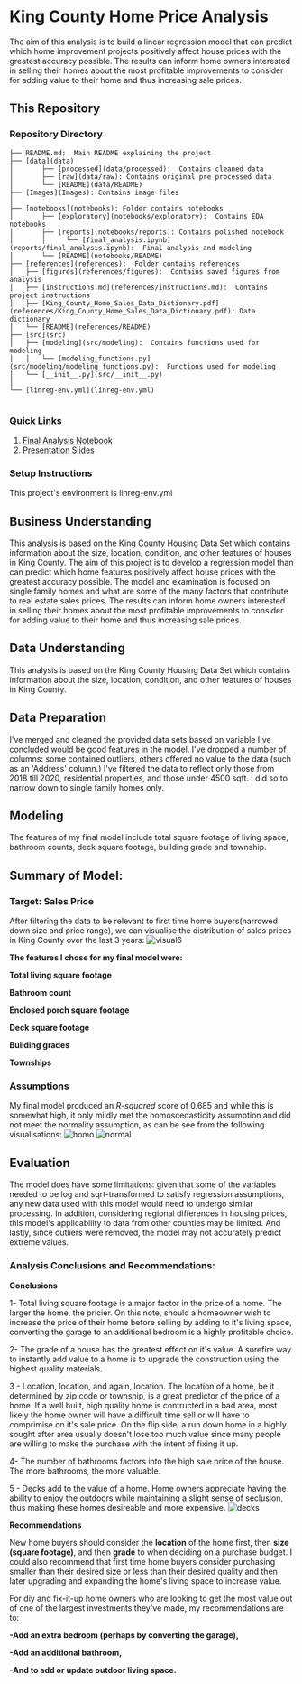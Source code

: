 # King County Home Price Analysis

The aim of this analysis is to build a linear regression model that can predict which home improvement projects positively affect house prices with the greatest accuracy possible. The results can inform home owners interested in selling their homes about the most profitable improvements to consider for adding value to their home and thus increasing sale prices.

## This Repository

### Repository Directory

```
├── README.md:  Main README explaining the project
├── [data](data)
│       ├── [processed](data/processed):  Contains cleaned data
│       ├── [raw](data/raw): Contains original pre processed data
│       └── [README](data/README)
├── [Images](Images): Contains image files
│   
├── [notebooks](notebooks): Folder contains notebooks
│       ├── [exploratory](notebooks/exploratory):  Contains EDA notebooks
│       ├── [reports](notebooks/reports): Contains polished notebook
│       │     └── [final_analysis.ipynb](reports/final_analysis.ipynb):  Final analysis and modeling
│       └── [README](notebooks/README)
├── [references](references):  Folder contains references
│   ├── [figures](references/figures):  Contains saved figures from analysis
│   ├── [instructions.md](references/instructions.md):  Contains project instructions
│   ├── [King_County_Home_Sales_Data_Dictionary.pdf](references/King_County_Home_Sales_Data_Dictionary.pdf): Data dictionary
│   └── [README](references/README)
├── [src](src)
│   ├── [modeling](src/modeling):  Contains functions used for modeling    
│   │   └── [modeling_functions.py](src/modeling/modeling_functions.py):  Functions used for modeling
│   └── [__init__.py](src/__init__.py)
│   
└── [linreg-env.yml](linreg-env.yml)
    

```

### Quick Links

1. [Final Analysis Notebook](/blob/master/notebooks/report/final_analysis.ipynb)
2. [Presentation Slides](reports/presentation_pdf.pdf)

### Setup Instructions

This project's environment is linreg-env.yml

## Business Understanding

This analysis is based on the King County Housing Data Set which contains information about the size, location, condition, and other features of houses in King County. The aim of this project is to develop a regression model than can predict which home features positively affect house prices with the greatest accuracy possible. The model and examination is focused on single family homes and what are some of the many factors that contribute to real estate sales prices. The results can inform home owners interested in selling their homes about the most profitable improvements to consider for adding value to their home and thus increasing sale prices.

## Data Understanding

This analysis is based on the King County Housing Data Set which contains information about the size, location, condition, and other features of houses in King County.


## Data Preparation

I've merged and cleaned the provided data sets based on variable I've concluded would be good features in the model. I've dropped a number of columns: some contained outliers, others offered no value to the data (such as an 'Address' column.) I've filtered the data to reflect only those from 2018 till 2020, residential properties, and those under 4500 sqft. I did so to narrow down to single family homes only.

## Modeling

The features of my final model include total square footage of living space, bathroom counts, deck square footage, building grade and township.

## Summary of Model:
### Target: Sales Price
After filtering the data to be relevant to first time home buyers(narrowed down size and price range), we can visualise the distribution of sales prices in King County over the last 3 years:
![visual6](https://github.com/samtuleen/Predicting-Most-Valuable-Home-Projects-In-King-County-Analysis/blob/master/reports/figures/visual6.png?raw=true)

**The features I chose for my final model were:**

**Total living square footage**

**Bathroom count**

**Enclosed porch square footage**

**Deck square footage**

**Building grades**

**Townships**

### Assumptions
My final model produced an *R-squared* score of 0.685 and while this is somewhat high, it only mildly met the homoscedasticity assumption and did not meet the normality assumption, as can be see from the following visualisations:
![homo](https://github.com/samtuleen/Predicting-Most-Valuable-Home-Projects-In-King-County-Analysis/blob/master/reports/figures/finalhomosc.png?raw=true)
![normal](https://github.com/samtuleen/Predicting-Most-Valuable-Home-Projects-In-King-County-Analysis/blob/master/reports/figures/finalnormality.png?raw=true)

## Evaluation

The model does have some limitations: given that some of the variables needed to be log and sqrt-transformed to satisfy regression assumptions, any new data used with this model would need to undergo similar processing. In addition, considering regional differences in housing prices, this model's applicability to data from other counties may be limited. And lastly, since outliers were removed, the model may not accurately predict extreme values.

### Analysis Conclusions and Recommendations:
**Conclusions**

1- Total living square footage is a major factor in the price of a home. The larger the home, the pricier. On this note, should a homeowner wish to increase the price of their home before selling by adding to it's living space, converting the garage to an additional bedroom is a highly profitable choice.

2- The grade of a house has the greatest effect on it's value. A surefire way to instantly add value to a home is to upgrade the construction using the highest quality materials.

3 - Location, location, and again, location. The location of a home, be it determined by zip code or township, is a great predictor of the price of a home. If a well built, high quality home is contructed in a bad area, most likely the home owner will have a difficult time sell or will have to comprimise on it's sale price. On the flip side, a run down home in a highly sought after area usually doesn't lose too much value since many people are willing to make the purchase with the intent of fixing it up.

4- The number of bathrooms factors into the high sale price of the house. The more bathrooms, the more valuable.

5 - Decks add to the value of a home. Home owners appreciate having the ability to enjoy the outdoors while maintaining a slight sense of seclusion, thus making these homes desireable and more expensive.
![decks](https://github.com/samtuleen/Predicting-Most-Valuable-Home-Projects-In-King-County-Analysis/blob/master/reports/figures/visual31.png?raw=true)


**Recommendations**

New home buyers should consider the **location** of the home first, then **size (square footage)**, and then **grade** to when deciding on a purchase budget. I could also recommend that first time home buyers consider purchasing smaller than their desired size or less than their desired quality and then later upgrading and expanding the home's living space to increase value.

For diy and fix-it-up home owners who are looking to get the most value out of one of the largest investments they've made, my recommendations are to:

**-Add an extra bedroom (perhaps by converting the garage),**

**-Add an additional bathroom,**

**-And to add or update outdoor living space.**
